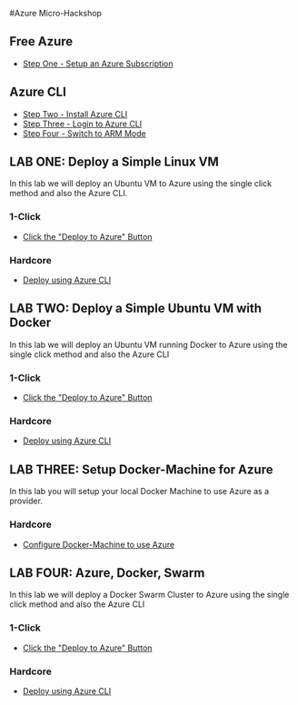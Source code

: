 #Azure Micro-Hackshop

## Free Azure
- [Step One - Setup an Azure Subscription](https://github.com/tripdubroot/AzureMicroHackShop/tree/master/free_azure)

## Azure CLI
- [Step Two - Install Azure CLI](https://github.com/tripdubroot/AzureMicroHackShop/blob/master/azure_cli/xplat-cli-install.md)
- [Step Three - Login to Azure CLI](https://github.com/tripdubroot/AzureMicroHackShop/blob/master/azure_cli/xplat-cli-connect.md#use-the-interactive-log-in-method)
- [Step Four - Switch to ARM Mode](https://github.com/tripdubroot/AzureMicroHackShop/blob/master/azure_cli/xplat-cli-azure-resource-manager.md#set-the-azure-resource-manager-mode)

## LAB ONE: Deploy a Simple Linux VM
In this lab we will deploy an Ubuntu VM to Azure using the single click method and also the Azure CLI.

### 1-Click
- [Click the "Deploy to Azure" Button](https://github.com/tripdubroot/AzureMicroHackShop/tree/master/101-vm-simple-linux)

### Hardcore
- [Deploy using Azure CLI](https://github.com/tripdubroot/AzureMicroHackShop/blob/master/101-vm-simple-linux/hardcore.md)

## LAB TWO: Deploy a Simple Ubuntu VM with Docker
In this lab we will deploy an Ubuntu VM running Docker to Azure using the single click method and also the Azure CLI

### 1-Click
- [Click the "Deploy to Azure" Button](https://github.com/tripdubroot/AzureMicroHackShop/tree/master/docker-simple-on-ubuntu)

### Hardcore
- [Deploy using Azure CLI](https://github.com/tripdubroot/AzureMicroHackShop/blob/master/docker-simple-on-ubuntu/hardcore.md)

## LAB THREE: Setup Docker-Machine for Azure
In this lab you will setup your local Docker Machine to use Azure as a provider.

### Hardcore
- [Configure Docker-Machine to use Azure](https://github.com/tripdubroot/AzureMicroHackShop/blob/master/docker_machine/virtual-machines-docker-machine.md)

## LAB FOUR: Azure, Docker, Swarm
In this lab we will deploy a Docker Swarm Cluster to Azure using the single click method and also the Azure CLI

### 1-Click
- [Click the "Deploy to Azure" Button](https://github.com/tripdubroot/AzureMicroHackShop/tree/master/docker-swarm-cluster)

### Hardcore 
- [Deploy using Azure CLI](https://github.com/tripdubroot/AzureMicroHackShop/blob/master/docker_swarm/virtual-machines-docker-swarm.md)